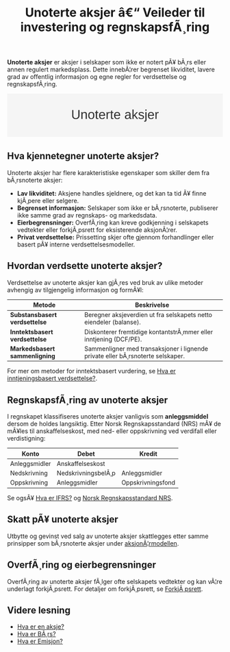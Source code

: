 ﻿---
title: "Unoterte aksjer â€“ Veileder til investering og regnskapsfÃ¸ring"
meta_title: "Unoterte aksjer “ Veileder til investering og regnskapsfÃ¸ring"
meta_description: '**Unoterte aksjer** er aksjer i selskaper som ikke er notert pÃ¥ bÃ¸rs eller annen regulert markedsplass. Dette innebÃ¦rer begrenset likviditet, lavere grad av ...'
slug: unoterte-aksjer
type: blog
layout: pages/single
---

**Unoterte aksjer** er aksjer i selskaper som ikke er notert pÃ¥ bÃ¸rs eller annen regulert markedsplass. Dette innebÃ¦rer begrenset likviditet, lavere grad av offentlig informasjon og egne regler for verdsettelse og regnskapsfÃ¸ring.

![Unoterte aksjer “ Veileder til investering og regnskapsfÃ¸ring](unoterte-aksjer-image.svg)

## Hva kjennetegner unoterte aksjer?

Unoterte aksjer har flere karakteristiske egenskaper som skiller dem fra bÃ¸rsnoterte aksjer:

*   **Lav likviditet:** Aksjene handles sjeldnere, og det kan ta tid Ã¥ finne kjÃ¸pere eller selgere.
*   **Begrenset informasjon:** Selskaper som ikke er bÃ¸rsnoterte, publiserer ikke samme grad av regnskaps- og markedsdata.
*   **Eierbegrensninger:** OverfÃ¸ring kan kreve godkjenning i selskapets vedtekter eller forkjÃ¸psrett for eksisterende aksjonÃ¦rer.
*   **Privat verdsettelse:** Prissetting skjer ofte gjennom forhandlinger eller basert pÃ¥ interne verdsettelsesmodeller.

## Hvordan verdsette unoterte aksjer?

Verdsettelse av unoterte aksjer kan gjÃ¸res ved bruk av ulike metoder avhengig av tilgjengelig informasjon og formÃ¥l:

| Metode                       | Beskrivelse                                                            |
|------------------------------|------------------------------------------------------------------------|
| **Substansbasert verdsettelse** | Beregner aksjeverdien ut fra selskapets netto eiendeler (balanse).      |
| **Inntektsbasert verdsettelse** | Diskonterer fremtidige kontantstrÃ¸mmer eller inntjening (DCF/PE).         |
| **Markedsbasert sammenligning** | Sammenligner med transaksjoner i lignende private eller bÃ¸rsnoterte selskaper. |

For mer om metoder for inntektsbasert vurdering, se [Hva er inntjeningsbasert verdsettelse?](/blogs/regnskap/hva-er-inntjeningsbasert-verdivurdering "Hva er inntjeningsbasert verdsettelse").

## RegnskapsfÃ¸ring av unoterte aksjer

I regnskapet klassifiseres unoterte aksjer vanligvis som **anleggsmiddel** dersom de holdes langsiktig. Etter Norsk Regnskapsstandard (NRS) mÃ¥ de mÃ¥les til anskaffelseskost, med ned- eller oppskrivning ved verdifall eller verdistigning:

| Konto                 | Debet                   | Kredit                    |
|-----------------------|-------------------------|---------------------------|
| Anleggsmidler          | Anskaffelseskost        |                           |
| Nedskrivning           | NedskrivningsbelÃ¸p      | Anleggsmidler             |
| Oppskrivning           | Anleggsmidler           | Oppskrivningsfond         |

Se ogsÃ¥ [Hva er IFRS?](/blogs/regnskap/hva-er-ifrs "Hva er IFRS?") og [Norsk Regnskapsstandard NRS](/blogs/regnskap/norsk-regnskapsstandard-nrs "Norsk Regnskapsstandard (NRS)").

## Skatt pÃ¥ unoterte aksjer

Utbytte og gevinst ved salg av unoterte aksjer skattlegges etter samme prinsipper som bÃ¸rsnoterte aksjer under [aksjonÃ¦rmodellen](/blogs/regnskap/aksjonaermodellen-guide "AksjonÃ¦rmodellen - Komplett Guide til Norsk Aksjebeskatning").

## OverfÃ¸ring og eierbegrensninger

OverfÃ¸ring av unoterte aksjer fÃ¸lger ofte selskapets vedtekter og kan vÃ¦re underlagt forkjÃ¸psrett. For detaljer om forkjÃ¸psrett, se [ForkjÃ¸psrett](/blogs/regnskap/forkjopsrett "ForkjÃ¸psrett og aksjeoverfÃ¸ring").

## Videre lesning

*   [Hva er en aksje?](/blogs/regnskap/hva-er-en-aksje "Hva er en Aksje? En Komplett Guide")
*   [Hva er BÃ¸rs?](/blogs/regnskap/bors "Hva er BÃ¸rs? En Guide til Norsk BÃ¸rs og Aksjehandel")
*   [Hva er Emisjon?](/blogs/regnskap/emisjon "Hva er Emisjon? En komplett guide til kapitalforhÃ¸yelse")





